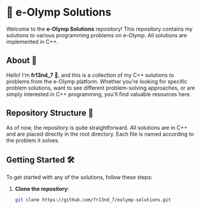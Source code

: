 # 🌟 e-Olymp Solutions

Welcome to the **e-Olymp Solutions** repository! This repository contains my solutions to various programming problems on e-Olymp. All solutions are implemented in C++.

## About 🚀

Hello! I'm **fr13nd_7** 👋, and this is a collection of my C++ solutions to problems from the e-Olymp platform. Whether you're looking for specific problem solutions, want to see different problem-solving approaches, or are simply interested in C++ programming, you'll find valuable resources here.

## Repository Structure 📁

As of now, the repository is quite straightforward. All solutions are in C++ and are placed directly in the root directory. Each file is named according to the problem it solves.

## Getting Started 🛠️

To get started with any of the solutions, follow these steps:

1. **Clone the repository**:
   ```sh
   git clone https://github.com/fr13nd_7/eolymp-solutions.git
